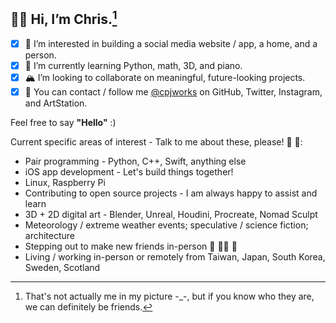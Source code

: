 ## 🐻‍❄️ Hi, I’m **Chris**.[^1]
- [x] 🎨 I’m interested in building a social media website / app, a home, and a person.
- [x] 🎒 I’m currently learning Python, math, 3D, and piano.
- [x] 🏔 I’m looking to collaborate on meaningful, future-looking projects.
- [x] 🚠 You can contact / follow me [@cpjworks](https://linktr.ee/cpjworks) on GitHub, Twitter, Instagram, and ArtStation.<br>

Feel free to say **"Hello"** :)

Current specific areas of interest - Talk to me about these, please! 📗 🐛:
- Pair programming - Python, C++, Swift, anything else
- iOS app development - Let's build things together!
- Linux, Raspberry Pi
- Contributing to open source projects - I am always happy to assist and learn
- 3D + 2D digital art - Blender, Unreal, Houdini, Procreate, Nomad Sculpt
- Meteorology / extreme weather events; speculative / science fiction; architecture
- Stepping out to make new friends in-person 🐌 🥡🧃 🐢
- Living / working in-person or remotely from Taiwan, Japan, South Korea, Sweden, Scotland


[^1]: That's not actually me in my picture -_-, but if you know who they are, we can definitely be friends.

<!---
cpjworks/cpjworks is a ✨ special ✨ repository because its `README.md` (this file) appears on your GitHub profile.
You can click the Preview link to take a look at your changes.
--->
